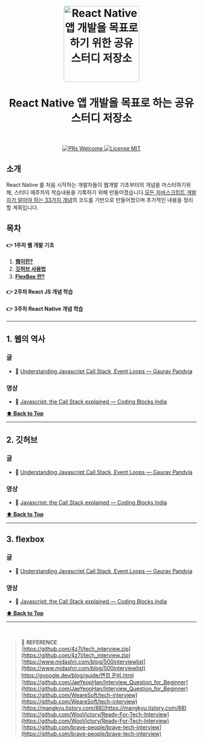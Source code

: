 ﻿<h1 align="center">
<br>
  <a href="https://github.com/aza1200/react-native-study"><img src="https://reactnative.dev/img/header_logo.svg" alt="React Native 앱 개발을 목표로 하기 위한 공유 스터디 저장소" width=200"></a>
  <br>
    <br>
  React Native 앱 개발을 목표로 하는 공유 스터디 저장소
  <br><br>
</h1>

<p align="center">
  <a href="http://makeapullrequest.com">
    <img src="https://img.shields.io/badge/PRs-welcome-brightgreen.svg?style=flat-square" alt="PRs Welcome">
  </a>
  <a href="https://opensource.org/licenses/MIT">
    <img src="https://img.shields.io/badge/license-MIT-blue.svg?style=flat-square" alt="License MIT">
  </a>
</p>

## 소개

React Native 를 처음 시작하는 개발자들이 웹개발 기초부터의 개념을 마스터하기위해, 스터디 매주차의 학습내용을 기록하기 위해 만들어졌습니다.[모든 자바스크립트 개발자가 알아야 하는 33가지 개념](https://github.com/yjs03057/33-js-concepts)의  코드를 기반으로 만들어졌으며 추가적인 내용을 정리할 계획입니다.   


## 목차

#### 👉 1주차 웹 개발 기초 
1. **[웹이란?](#1-웹의-역사)**
1. **[깃허브 사용법](#2-깃허브)**    
1. **[FlexBox 란?](#3-flexbox)**
    
#### 👉 2주차 React JS 개념 학습
#### 👉 3주차 React Native 개념 학습
---

## 1. 웹의 역사

### 글

- 📜 [Understanding Javascript Call Stack, Event Loops — Gaurav Pandvia](https://medium.com/@gaurav.pandvia/understanding-javascript-function-executions-tasks-event-loop-call-stack-more-part-1-5683dea1f5ec)

### 영상

- 🎥 [Javascript: the Call Stack explained — Coding Blocks India](https://www.youtube.com/watch?v=w6QGEiQceOM)  
    
**[⬆ Back to Top](#목차)**

---

    
## 2. 깃허브

### 글

- 📜 [Understanding Javascript Call Stack, Event Loops — Gaurav Pandvia](https://medium.com/@gaurav.pandvia/understanding-javascript-function-executions-tasks-event-loop-call-stack-more-part-1-5683dea1f5ec)

### 영상

- 🎥 [Javascript: the Call Stack explained — Coding Blocks India](https://www.youtube.com/watch?v=w6QGEiQceOM)  
    
**[⬆ Back to Top](#목차)**

---


## 3. flexbox

### 글

- 📜 [Understanding Javascript Call Stack, Event Loops — Gaurav Pandvia](https://medium.com/@gaurav.pandvia/understanding-javascript-function-executions-tasks-event-loop-call-stack-more-part-1-5683dea1f5ec)

### 영상

- 🎥 [Javascript: the Call Stack explained — Coding Blocks India](https://www.youtube.com/watch?v=w6QGEiQceOM)  
    
**[⬆ Back to Top](#목차)**

---    


<br>

> :bookmark: **REFERENCE** <br>
[https://github.com/4z7l/tech_interview.zip](https://github.com/4z7l/tech_interview.zip)<br>
[https://www.midashri.com/blog/500interviewlist](https://www.midashri.com/blog/500interviewlist)<br>
[https://gyoogle.dev/blog/guide/면접 준비.html](https://gyoogle.dev/blog/guide/%EB%A9%B4%EC%A0%91%20%EC%A4%80%EB%B9%84.html)<br>
[https://github.com/JaeYeopHan/Interview_Question_for_Beginner](https://github.com/JaeYeopHan/Interview_Question_for_Beginner)<br>
[https://github.com/WeareSoft/tech-interview](https://github.com/WeareSoft/tech-interview)<br>
[https://mangkyu.tistory.com/88](https://mangkyu.tistory.com/88)<br>
[https://github.com/WooVictory/Ready-For-Tech-Interview](https://github.com/WooVictory/Ready-For-Tech-Interview)<br>
[https://github.com/brave-people/brave-tech-interview](https://github.com/brave-people/brave-tech-interview)<br>


